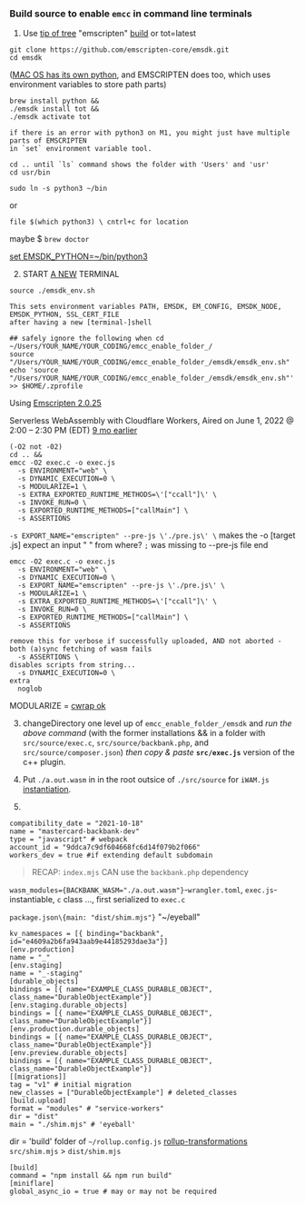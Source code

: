 ### Build source to enable `emcc` in command line terminals
1. Use [tip of tree](https://github.com/emscripten-core/emsdk/issues/671) "emscripten" [build](https://emscripten.org/docs/getting_started/downloads.html) or tot=latest
````
git clone https://github.com/emscripten-core/emsdk.git
cd emsdk
````
([MAC OS has its own python](https://stackoverflow.com/questions/3819449/how-to-uninstall-python-2-7-on-a-mac-os-x-10-6-4), and EMSCRIPTEN does too, which uses environment variables to store path parts)
````
brew install python &&
./emsdk install tot &&
./emsdk activate tot
````
````
if there is an error with python3 on M1, you might just have multiple parts of EMSCRIPTEN
in `set` environment variable tool.

cd .. until `ls` command shows the folder with 'Users' and 'usr'
cd usr/bin

sudo ln -s python3 ~/bin
````
or 
````
file $(which python3) \ cntrl+c for location
````
maybe $ `brew doctor`

[set EMSDK_PYTHON=~/bin/python3](https://www3.ntu.edu.sg/home/ehchua/programming/howto/Environment_Variables.html)

2. START [A NEW](https://github.com/emscripten-core/emscripten/issues/5696) TERMINAL
````
source ./emsdk_env.sh

This sets environment variables PATH, EMSDK, EM_CONFIG, EMSDK_NODE, EMSDK_PYTHON, SSL_CERT_FILE
after having a new [terminal-]shell

## safely ignore the following when cd ~/Users/YOUR_NAME/YOUR_CODING/emcc_enable_folder_/
source "/Users/YOUR_NAME/YOUR_CODING/emcc_enable_folder_/emsdk/emsdk_env.sh"
echo 'source "/Users/YOUR_NAME/YOUR_CODING/emcc_enable_folder_/emsdk/emsdk_env.sh"' >> $HOME/.zprofile
````
Using [Emscripten 2.0.25](https://cloudflare.tv/event/5H5JZQgQZWQwYonKhekr80)

Serverless WebAssembly with Cloudflare Workers, Aired on June 1, 2022 @ 2:00 – 2:30 PM (EDT) [9 mo earlier](https://github.com/robertaboukhalil/cf-workers-emscripten/blob/main/README.md)

````
(-O2 not -02)
cd .. &&
emcc -O2 exec.c -o exec.js
  -s ENVIRONMENT="web" \
  -s DYNAMIC_EXECUTION=0 \
  -s MODULARIZE=1 \
  -s EXTRA_EXPORTED_RUNTIME_METHODS=\'["ccall"]\' \
  -s INVOKE_RUN=0 \
  -s EXPORTED_RUNTIME_METHODS=["callMain"] \
  -s ASSERTIONS
````
`-s EXPORT_NAME="emscripten" --pre-js \'./pre.js\' \`
makes the -o [target .js] expect an input " " from where?
`;` was missing to --pre-js file end
````
emcc -O2 exec.c -o exec.js
  -s ENVIRONMENT="web" \
  -s DYNAMIC_EXECUTION=0 \
  -s EXPORT_NAME="emscripten" --pre-js \'./pre.js\' \
  -s MODULARIZE=1 \
  -s EXTRA_EXPORTED_RUNTIME_METHODS=\'["ccall"]\' \
  -s INVOKE_RUN=0 \
  -s EXPORTED_RUNTIME_METHODS=["callMain"] \
  -s ASSERTIONS
  
remove this for verbose if successfully uploaded, AND not aborted - both (a)sync fetching of wasm fails
  -s ASSERTIONS \
disables scripts from string...
  -s DYNAMIC_EXECUTION=0 \
extra
  noglob 
````
MODULARIZE = [cwrap ok](https://emscripten.org/docs/porting/connecting_cpp_and_javascript/Interacting-with-code.html#calling-compiled-c-functions-from-javascript-using-ccall-cwrap)

3. changeDirectory one level up of `emcc_enable_folder_/emsdk` and *run the above command* (with the former installations && in a folder with `src/source/exec.c`, `src/source/backbank.php`, and `src/source/composer.json`) *then copy & paste* **`src/exec.js`** version of the c++ plugin.

4. Put `./a.out.wasm` in in the root outsice of `./src/source` for `iWAM.js` [instantiation](https://emscripten.org/docs/api_reference/module.html?highlight=instantiatewasm).

5. 
````
compatibility_date = "2021-10-18"
name = "mastercard-backbank-dev"
type = "javascript" # webpack
account_id = "9ddca7c9df604668fc6d14f079b2f066"
workers_dev = true #if extending default subdomain
````
> RECAP: `index.mjs` CAN use the `backbank.php` dependency

`wasm_modules={BACKBANK_WASM="./a.out.wasm"}`-`wrangler.toml`, `exec.js`-instantiable, `c` class
..., first serialized to `exec.c`

`package.json\{main: "dist/shim.mjs"}` "~/eyeball"

````
kv_namespaces = [{ binding="backbank", id="e4609a2b6fa943aab9e44185293dae3a"}]
[env.production]
name = "_"
[env.staging]
name = "_-staging"
[durable_objects]
bindings = [{ name="EXAMPLE_CLASS_DURABLE_OBJECT", class_name="DurableObjectExample"}]
[env.staging.durable_objects]
bindings = [{ name="EXAMPLE_CLASS_DURABLE_OBJECT", class_name="DurableObjectExample"}]
[env.production.durable_objects]
bindings = [{ name="EXAMPLE_CLASS_DURABLE_OBJECT", class_name="DurableObjectExample"}]
[env.preview.durable_objects]
bindings = [{ name="EXAMPLE_CLASS_DURABLE_OBJECT", class_name="DurableObjectExample"}]
[[migrations]]
tag = "v1" # initial migration
new_classes = ["DurableObjectExample"] # deleted_classes
[build.upload]
format = "modules" # "service-workers"
dir = "dist"
main = "./shim.mjs" # 'eyeball'
````
dir = 'build' folder of `~/rollup.config.js` [rollup-transformations](https://github.com/cloudflare/durable-objects-rollup-esm/blob/master/README.md) `src/shim.mjs` > `dist/shim.mjs` 

````
[build]
command = "npm install && npm run build"
[miniflare]
global_async_io = true # may or may not be required
````
